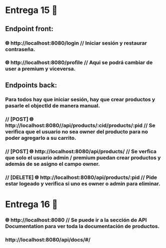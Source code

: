# Entrega 15 📄

## Endpoint front:
### 🌐  http://localhost:8080/login // Iniciar sesión y restaurar contraseña.
###  🌐 http://localhost:8080/profile // Aqui se podrá cambiar de user a premium y viceversa.

## Endpoints back:
### Para todos hay que iniciar sesión, hay que crear productos y pasarle el objectId de manera manual.

### // [POST] 🌐 http://localhost:8080//api/products/:cid/products/:pid // Se verifica que el usuario no sea owner del producto para no poder agregarlo a su carrito.
### // [POST] 🌐 http://localhost:8080/api/products/ // Se verfica que solo el usuario admin / premium puedan crear productos y además de se asigno el campo owner.
### // [DELETE] 🌐 http://localhost:8080/api/products/:pid // Pide estar logeado y verifica si uno es owner o admin para eliminar.


# Entrega 16 📄

### 🌐  http://localhost:8080 // Se puede ir a la sección de API Documentation para ver toda la documentación de productos.
### http://localhost:8080/api/docs/#/